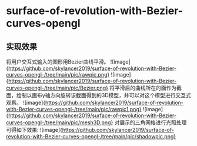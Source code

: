 # surface-of-revolution-with-Bezier-curves-opengl
## 实现效果
将用户交互式输入的图形用Bezier曲线平滑。
![image]{https://github.com/skylancer2019/surface-of-revolution-with-Bezier-curves-opengl-/tree/main/pic/rawpic.png}
![image]{https://github.com/skylancer2019/surface-of-revolution-with-Bezier-curves-opengl-/tree/main/pic/Bezier.png}
将平滑后的曲线所在的面作为截面，绘制以画布y轴方向旋转该截面得到的3D模型，并可以对这个模型进行交互式观察。
![image]{https://github.com/skylancer2019/surface-of-revolution-with-Bezier-curves-opengl-/tree/main/pic/rawpic1.png}
![image]{https://github.com/skylancer2019/surface-of-revolution-with-Bezier-curves-opengl-/tree/main/pic/mesh3D.png}
对展示的三角网格进行光照处理可得如下效果:
![image]{https://github.com/skylancer2019/surface-of-revolution-with-Bezier-curves-opengl-/tree/main/pic/shadowpic.png}
